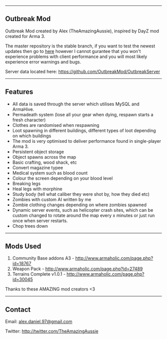 --------------------------
Outbreak Mod
--------------------------

Outbreak Mod created by Alex (TheAmazingAussie), inspired by DayZ mod created for Arma 3.

The master repository is the stable branch, if you want to test the newest updates then go to [here](https://github.com/OutbreakMod/Outbreak/tree/unstable) however I cannot gurantee that you won't experience problems with client performance and you will most likely experience error warnings and bugs.

Server data located here: https://github.com/OutbreakMod/OutbreakServer

--------------------------
Features
--------------------------

- All data is saved through the server which utilises MySQL and ArmaHive.
- Permadeath system (lose all your gear when dying, respawn starts a fresh character)
- Clothes are randomised when respawning
- Loot spawning in different buildings, different types of loot depending on which buildings
- The mod is very optimised to deliver performance found in single-player Arma 3.
- Persistent object storage
- Object spawns across the map
- Basic crafting, wood shack, etc
- Convert magazine typee
- Medical system such as blood count
- Colour the screen depending on your blood level
- Breaking legs
- Heal legs with morphine
- Study body (tell what caliber they were shot by, how they died etc)
- Zombies with custom AI written by me
- Zombie clothing changes depending on where zombies spawned
- Dynamic server events, such as helicopter crash sites, which can be custom changed to rotate around the map every x minutes or just run once when server restarts.
- Chop trees down

--------------------------
Mods Used
--------------------------

 1. Community Base addons A3 - http://www.armaholic.com/page.php?id=18767
 2. Weapon Pack  - http://www.armaholic.com/page.php?id=27489
 3. Terrains Complete v1.0.1 - http://www.armaholic.com/page.php?id=30045

Thanks to these AMAZING mod creators <3

--------------------------
Contact
--------------------------

Email: alex.daniel.97@gmail.com

Twitter: http://twitter.com/TheAmazingAussie

